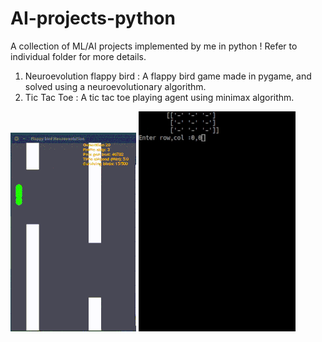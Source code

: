 # AI-projects-python
A collection of ML/AI projects implemented by me in python ! Refer to individual folder for more details.

1. Neuroevolution flappy bird : A flappy bird game made in pygame, and solved using a neuroevolutionary algorithm.
2. Tic Tac Toe : A tic tac toe playing agent using minimax algorithm.

![alt text](https://github.com/adityapande-1995/AI-projects-python/blob/master/Neuroevolution-flappy-bird/fb2.gif "Trained birds in action")
![alt text](https://github.com/adityapande-1995/AI-projects-python/blob/master/Tic-Tac-Toe/ttt.gif "Agents in action")



